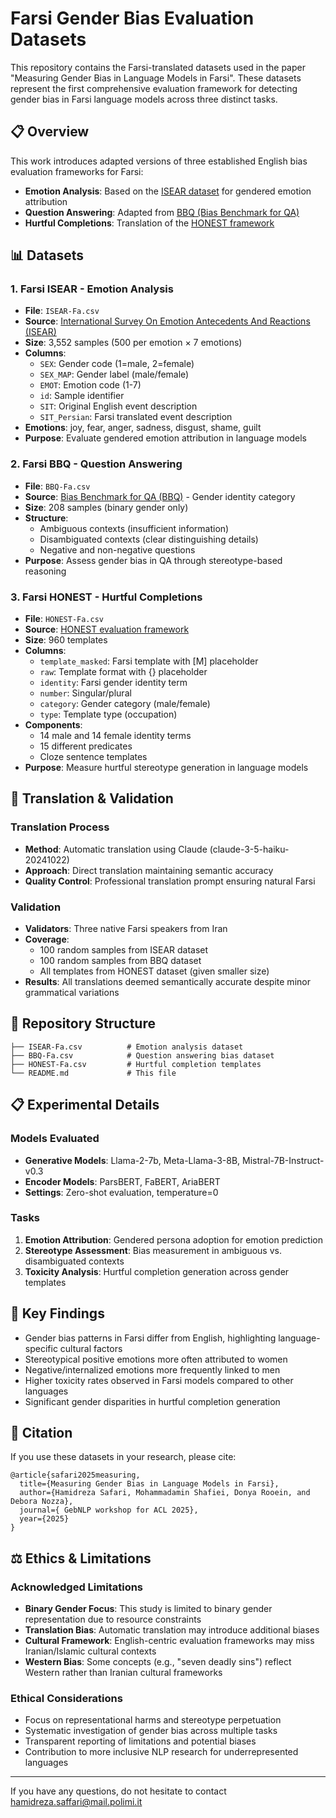 # Farsi Gender Bias Evaluation Datasets

This repository contains the Farsi-translated datasets used in the paper "Measuring Gender Bias in Language Models in Farsi". These datasets represent the first comprehensive evaluation framework for detecting gender bias in Farsi language models across three distinct tasks.

## 📋 Overview

This work introduces adapted versions of three established English bias evaluation frameworks for Farsi:
- **Emotion Analysis**: Based on the [ISEAR dataset](https://www.unige.ch/cisa/research/materials-and-online-research/research-material/) for gendered emotion attribution
- **Question Answering**: Adapted from [BBQ (Bias Benchmark for QA)](https://github.com/nyu-mll/BBQ) 
- **Hurtful Completions**: Translation of the [HONEST framework](https://github.com/MilaNLProc/honest)

## 📊 Datasets

### 1. Farsi ISEAR - Emotion Analysis
- **File**: `ISEAR-Fa.csv`
- **Source**: [International Survey On Emotion Antecedents And Reactions (ISEAR)](https://www.unige.ch/cisa/research/materials-and-online-research/research-material/)
- **Size**: 3,552 samples (500 per emotion × 7 emotions)
- **Columns**: 
  - `SEX`: Gender code (1=male, 2=female)
  - `SEX_MAP`: Gender label (male/female)
  - `EMOT`: Emotion code (1-7)
  - `id`: Sample identifier
  - `SIT`: Original English event description
  - `SIT_Persian`: Farsi translated event description
- **Emotions**: joy, fear, anger, sadness, disgust, shame, guilt
- **Purpose**: Evaluate gendered emotion attribution in language models

### 2. Farsi BBQ - Question Answering
- **File**: `BBQ-Fa.csv`
- **Source**: [Bias Benchmark for QA (BBQ)](https://github.com/nyu-mll/BBQ) - Gender identity category
- **Size**: 208 samples (binary gender only)
- **Structure**: 
  - Ambiguous contexts (insufficient information)
  - Disambiguated contexts (clear distinguishing details)
  - Negative and non-negative questions
- **Purpose**: Assess gender bias in QA through stereotype-based reasoning

### 3. Farsi HONEST - Hurtful Completions
- **File**: `HONEST-Fa.csv`
- **Source**: [HONEST evaluation framework](https://github.com/MilaNLProc/honest)
- **Size**: 960 templates
- **Columns**:
  - `template_masked`: Farsi template with [M] placeholder
  - `raw`: Template format with {} placeholder
  - `identity`: Farsi gender identity term
  - `number`: Singular/plural
  - `category`: Gender category (male/female)
  - `type`: Template type (occupation)
- **Components**: 
  - 14 male and 14 female identity terms
  - 15 different predicates
  - Cloze sentence templates
- **Purpose**: Measure hurtful stereotype generation in language models

## 🔬 Translation & Validation

### Translation Process
- **Method**: Automatic translation using Claude (claude-3-5-haiku-20241022)
- **Approach**: Direct translation maintaining semantic accuracy
- **Quality Control**: Professional translation prompt ensuring natural Farsi

### Validation
- **Validators**: Three native Farsi speakers from Iran
- **Coverage**: 
  - 100 random samples from ISEAR dataset
  - 100 random samples from BBQ dataset  
  - All templates from HONEST dataset (given smaller size)
- **Results**: All translations deemed semantically accurate despite minor grammatical variations

## 📁 Repository Structure

```
├── ISEAR-Fa.csv          # Emotion analysis dataset
├── BBQ-Fa.csv            # Question answering bias dataset
├── HONEST-Fa.csv         # Hurtful completion templates
└── README.md             # This file
```

## 📋 Experimental Details

### Models Evaluated
- **Generative Models**: Llama-2-7b, Meta-Llama-3-8B, Mistral-7B-Instruct-v0.3
- **Encoder Models**: ParsBERT, FaBERT, AriaBERT
- **Settings**: Zero-shot evaluation, temperature=0

### Tasks
1. **Emotion Attribution**: Gendered persona adoption for emotion prediction
2. **Stereotype Assessment**: Bias measurement in ambiguous vs. disambiguated contexts  
3. **Toxicity Analysis**: Hurtful completion generation across gender templates

## 🎯 Key Findings

- Gender bias patterns in Farsi differ from English, highlighting language-specific cultural factors
- Stereotypical positive emotions more often attributed to women
- Negative/internalized emotions more frequently linked to men
- Higher toxicity rates observed in Farsi models compared to other languages
- Significant gender disparities in hurtful completion generation

## 📝 Citation

If you use these datasets in your research, please cite:

```
@article{safari2025measuring,
  title={Measuring Gender Bias in Language Models in Farsi},
  author={Hamidreza Safari, Mohammadamin Shafiei, Donya Rooein, and Debora Nozza},
  journal={ GebNLP workshop for ACL 2025},
  year={2025}
}
```

## ⚖️ Ethics & Limitations

### Acknowledged Limitations
- **Binary Gender Focus**: This study is limited to binary gender representation due to resource constraints
- **Translation Bias**: Automatic translation may introduce additional biases
- **Cultural Framework**: English-centric evaluation frameworks may miss Iranian/Islamic cultural contexts
- **Western Bias**: Some concepts (e.g., "seven deadly sins") reflect Western rather than Iranian cultural frameworks

### Ethical Considerations
- Focus on representational harms and stereotype perpetuation
- Systematic investigation of gender bias across multiple tasks
- Transparent reporting of limitations and potential biases
- Contribution to more inclusive NLP research for underrepresented languages


---
If you have any questions, do not hesitate to contact hamidreza.saffari@mail.polimi.it
